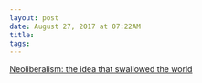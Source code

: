 ```yaml
---
layout: post
date: August 27, 2017 at 07:22AM
title:
tags:
---
```



[Neoliberalism: the idea that swallowed the world](http://www.theguardian.com/news/2017/aug/18/neoliberalism-the-idea-that-changed-the-world)